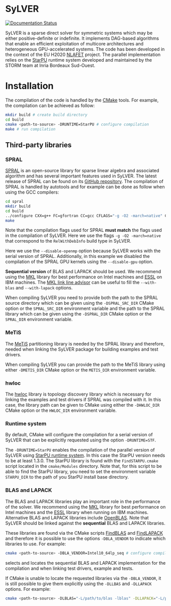 # SyLVER

[![Documentation Status](https://readthedocs.org/projects/sylver/badge/?version=latest)](https://sylver.readthedocs.io/en/latest/?badge=latest)

SyLVER is a sparse direct solver for symmetric systems which may be
either positive-definite or indefinite. It implements DAG-based
algorithms that enable an efficient exploitation of multicore
architectures and heterogeneous GPU-accelerated systems. The code has
been developed in the context of the EU H2020
[NLAFET](http://www.nlafet.eu/) project. The parallel implementation
relies on the [StarPU](http://starpu.gforge.inria.fr/) runtime system
developed and maintained by the STORM team at Inria Bordeaux
Sud-Ouest.

# Installation 

The compilation of the code is handled by the
[CMake](https://cmake.org/) tools. For example, the compilation can be
achieved as follow:

```bash
mkdir build # create build directory
cd build 
cmake <path-to-source> -DRUNTIME=StarPU # configure compilation
make # run compilation 
```

## Third-party libraries ##

### SPRAL ###

[SPRAL](https://github.com/ralna/spral) is an open-source library for
sparse linear algebra and associated algorithm and has several
important features used in SyLVER. The latest release of SPRAL can be
found on its [GitHub
repository](https://github.com/ralna/spral/releases). The compilation
of SPRAL is handled by autotools and for example can be done as follow
when using the GCC compilers:

```bash
cd spral
mkdir build
cd build
../configure CXX=g++ FC=gfortran CC=gcc CFLAGS="-g -O2 -march=native" CXXFLAGS="-g -O2 -march=native" FCFLAGS="-g -O2 -march=native" --with-metis="-L/path/to/metis -lmetis" --with-blas="-L/path/to/blas -lblas" --with-lapack="-L/path/to/lapack -llapack" --disable-openmp --disable-gpu
make
```
Note that the compilation flags used for SPRAL **must match** the flags
used in the compilation of SyLVER. Here we use the flags `-g -O2
-march=native` that correspond to the `RelWithDebInfo` build type in
SyLVER.

Here we use the `--disable-openmp` option because SyLVER works with
the serial version of SPRAL. Additionally, in this example we disabled
the compilation of the SPRAL GPU kernels using the `--disable-gpu`
option.

**Sequential version** of BLAS and LAPACK should be used. We recommend
using the [MKL](https://software.intel.com/mkl) library for best
performance on Intel machines and
[ESSL](https://www.ibm.com/support/knowledgecenter/en/SSFHY8/essl_welcome.html)
on IBM machines. The [MKL link line
advisor](https://software.intel.com/en-us/articles/intel-mkl-link-line-advisor)
can be useful to fill the `--with-blas` and `--with-lapack` options.

When compiling SyLVER you need to provide both the path to the SPRAL
source directory which can be given using the `-DSPRAL_SRC_DIR` CMake
option or the `SPRAL_SRC_DIR` environment variable and the path to the
SPRAL library which can be given using the `-DSPRAL_DIR` CMake option
or the `SPRAL_DIR` environment variable.

### MeTiS ###

The [MeTiS](http://glaros.dtc.umn.edu/gkhome/metis/metis/overview)
partitioning library is needed by the SPRAL library and therefore,
needed when linking the SyLVER package for building examples and test
drivers.

When compiling SyLVER you can provide the path to the MeTiS library
using either `-DMETIS_DIR` CMake option or the `METIS_DIR`
environment variable.

### hwloc ###

The [hwloc](https://www.open-mpi.org/projects/hwloc/) library is
topology discovery library which is necessary for linking the examples
and test drivers if SPRAL was compiled with it. In this case, the
library path can be given to CMake using either the `-DHWLOC_DIR`
CMake option or the `HWLOC_DIR` environment variable.

### Runtime system ###

By default, CMake will configure the compilation for a serial version
of SyLVER that can be explicitly requested using the option
`-DRUNTIME=STF`.

The `-DRUNTIME=StarPU` enables the compilation of the parallel version
of SyLVER using [StarPU runtime
system](http://starpu.gforge.inria.fr/). In this case the StarPU
version needs to be at least 1.3.0. The StarPU library is found with
the `FindSTARPU.cmake` script located in the `cmake/Modules`
directory. Note that, for this script to be able to find the StarPU
library, you need to set the environment variable `STARPU_DIR` to the
path of you StarPU install base directory.

### BLAS and LAPACK ###

The BLAS and LAPACK libraries play an important role in the
performance of the solver. We recommend using the
[MKL](https://software.intel.com/mkl) library for best performance on
Intel machines and the
[ESSL](https://www.ibm.com/support/knowledgecenter/en/SSFHY8/essl_welcome.html)
library when running on IBM machines. Alternative BLAS and LAPACK
libraries include [OpenBLAS](https://www.openblas.net/). Note that
SyLVER should be linked against the **sequential** BLAS and LAPACK
libraries.

These libraries are found via the CMake scripts
[FindBLAS](https://cmake.org/cmake/help/latest/module/FindBLAS.html)
and
[FindLAPACK](https://cmake.org/cmake/help/latest/module/FindBLAS.html)
and therefore it is possible to use the options `-DBLA_VENDOR` to
indicate which libraries to use. For example:

```bash
cmake <path-to-source> -DBLA_VENDOR=Intel10_64lp_seq # configure compilation
```

selects and locates the sequential BLAS and LAPACK implementation for
the compilation and when linking test drivers, example and tests.

If CMake is unable to locate the requested libraries via the
`-DBLA_VENDOR`, it is still possible to give them explicitly using the
`-DLLBAS` and `-DLLAPACK` options. For example:

```bash
cmake <path-to-source> -DLBLAS="-L/path/to/blas -lblas" -DLLAPACK="-L/path/to/lapack -llapack" # configure compilation
```

